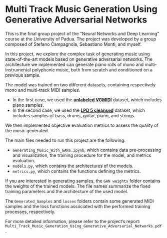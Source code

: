 # Multi Track Music Generation Using Generative Adversarial Networks

This is the final group project of the "Neural Networks and Deep Learning" course at the University of Padua. The project was developed by a group composed of Stefano Campagnola, Sebastiano Monti, and myself.

In this project, we explore the complex task of generating music using state-of-the-art models based on generative adversarial networks. The architecture we implemented can generate piano rolls of mono and multi-instrumental polyphonic music, both from scratch and conditioned on a previous sample.

The model was trained on two different datasets, containing respectively mono and multi-track MIDI samples.
- In the first case, we used the **[unlabeled VGMIDI](https://github.com/lucasnfe/vgmidi/tree/master)** dataset, which includes piano samples.
- In the second case, we used the **[LPD 5 cleansed](https://www.kaggle.com/datasets/cloudoak/lpd-5-cleansed)** dataset, which includes samples of bass, drums, guitar, piano, and strings.

We then implemented objective evaluation metrics to assess the quality of the music generated.

The main files needed to run this project are the following:
- `Generating_Music_With_GANs.ipynb`,  which contains data pre-processing and visualization, the training procedure for the model, and metrics evaluation.
- `models.py`, which contains the architectures of the models.
- `metrics.py`, which contains the functions defining the metrics.
  
If you are interested in generating samples, the `GAN weights` folder contains the weights of the trained models. The file names summarize the fixed training parameters and the architecture of the used model.

The `Generated_Samples` and `losses` folders contain some generated MIDI samples and the loss functions associated with the performed training processes, respectively.

For more detailed information, please refer to the project’s report: `Multi_Track_Music_Generation_Using_Generative_Adversarial_Networks.pdf`.
